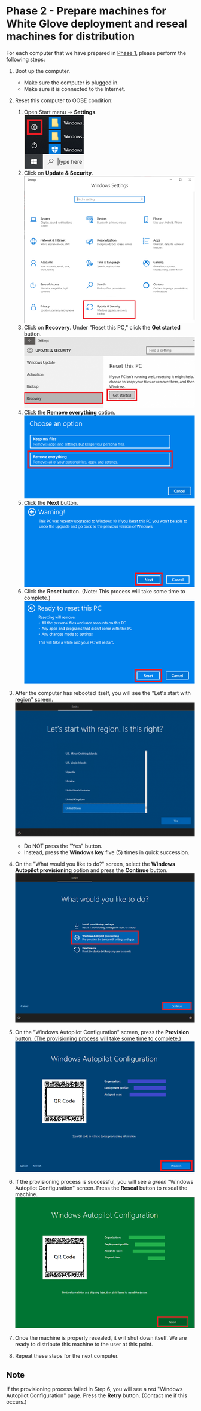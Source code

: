 # Phase 2 - Prepare machines for White Glove deployment and reseal machines for distribution

For each computer that we have prepared in [Phase 1](Phase%201%20-%20Harvest%20Hardware%20IDs%20for%20Windows%20Autopilot.md), please perform the following steps:

1. Boot up the computer.
    - Make sure the computer is plugged in.
    - Make sure it is connected to the Internet.
2. Reset this computer to OOBE condition:
    1. Open Start menu -> **Settings**.<br>![Settings](Assets/start-menu-settings.png)
    2. Click on **Update & Security**.<br>![Update & Security](Assets/update-and-security.png)
    3. Click on **Recovery**.  Under "Reset this PC," click the **Get started** button.<br>![Reset this PC](Assets/reset-this-pc.png)
    4. Click the **Remove everything** option.<br>
    ![Remove everything](Assets/remove-everything.png)
    5. Click the **Next** button.<br>![Warning!](Assets/warning.png)
    6. Click the **Reset** button.  (Note: This process will take some time to complete.)<br>![Ready to reset this PC](Assets/ready-to-reset-this-pc.png)
    
3. After the computer has rebooted itself, you will see the "Let's start with region" screen.<br>![Let's start with region](Assets/lets-start-with-region.png)
    - Do NOT press the "Yes" button.
    - Instead, press the **Windows key** five (5) times in quick succession.
4. On the "What would you like to do?" screen, select the **Windows Autopilot provisioning** option and press the **Continue** button.<br>![What would you like to do](Assets/what-would-you-like-to-do.png)
5. On the "Windows Autopilot Configuration" screen, press the **Provision** button.  (The provisioning process will take some time to complete.)<br>![Provision button](Assets/windows-autopilot-configuration-provision-button.png)
6. If the provisioning process is successful, you will see a *green* "Windows Autopilot Configuration" screen.  Press the **Reseal** button to reseal the machine.<br>![Reseal button](Assets/windows-autopilot-configuration-green-screen.png)
7. Once the machine is properly resealed, it will shut down itself.  We are ready to distribute this machine to the user at this point.
8. Repeat these steps for the next computer.

## Note
If the provisioning process failed in Step 6, you will see a *red* "Windows Autopilot Configuration" page.  Press the **Retry** button.  (Contact me if this occurs.)